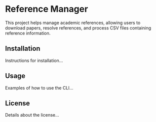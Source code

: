 # Reference Manager

This project helps manage academic references, allowing users to download papers, resolve references, and process CSV files containing reference information.

## Installation

Instructions for installation...

## Usage

Examples of how to use the CLI...

## License

Details about the license...
